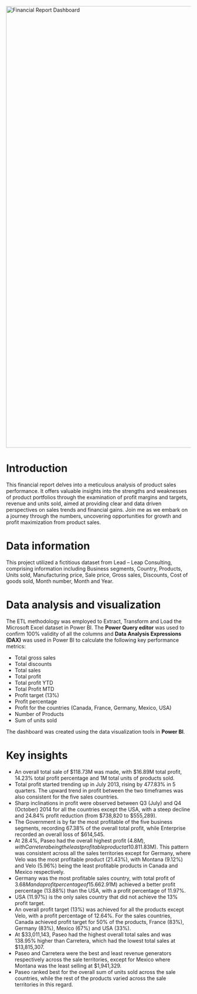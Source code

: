 <img width="1200" alt="Financial Report Dashboard" src="https://github.com/okubikeemeka/Financial-report-dashboard-on-product-sales/assets/136992065/28b2989d-2482-4633-b26f-5cabb8b22942">

# Introduction
This financial report delves into a meticulous analysis of product sales performance. It offers valuable insights into the strengths and weaknesses of product portfolios through the examination of profit margins and targets, revenue and units sold, aimed at providing clear and data driven perspectives on sales trends and financial gains. Join me as we embark on a journey through the numbers, uncovering opportunities for growth and profit maximization from product sales.

# Data information
This project utilized a fictitious dataset from Lead – Leap Consulting, comprising information including Business segments, Country, Products, Units sold, Manufacturing price, Sale price, Gross sales, Discounts, Cost of goods sold, Month number, Month and Year.

# Data analysis and visualization
The ETL methodology was employed to Extract, Transform and Load the Microsoft Excel dataset in Power BI. The **Power Query editor** was used to confirm 100% validity of all the columns and **Data Analysis Expressions (DAX)** was used in Power BI to calculate the following key performance metrics:
-	Total gross sales
-	Total discounts
-	Total sales
-	Total profit
-	Total profit YTD
-	Total Profit MTD
-	Profit target (13%)
-	Profit percentage
-	Profit for the countries (Canada, France, Germany, Mexico, USA)
-	Number of Products
-	Sum of units sold
  
The dashboard was created using the data visualization tools in **Power BI**.

# Key insights
-	An overall total sale of $118.73M was made, with $16.89M total profit, 14.23% total profit percentage and 1M total units of products sold.
-	Total profit started trending up in July 2013, rising by 477.83% in 5 quarters. The upward trend in profit between the two timeframes was also consistent for the five sales countries.
-	Sharp inclinations in profit were observed between Q3 (July) and Q4 (October) 2014 for all the countries except the USA, with a steep decline and 24.84% profit reduction (from $738,820 to $555,289).
-	The Government is by far the most profitable of the five business segments, recording 67.38% of the overall total profit, while Enterprise recorded an overall loss of $614,545.
-	At 28.4%, Paseo had the overall highest profit ($4.8M), with Carretera being the least profitable product at 10.81% ($1.83M). This pattern was consistent across all the sales territories except for Germany, where Velo was the most profitable product (21.43%), with Montana (9.12%) and Velo (5.96%) being the least profitable products in Canada and Mexico respectively. 
-	Germany was the most profitable sales country, with total profit of $3.68M and a profit percentage of 15.66%. Mexico, despite having the least total profit ($2.91M) achieved a better profit percentage (13.88%) than the USA, with a profit percentage of 11.97%. 
-	USA (11.97%) is the only sales country that did not achieve the 13% profit target.
-	An overall profit target (13%) was achieved for all the products except Velo, with a profit percentage of 12.64%. For the sales countries, Canada achieved profit target for 50% of the products, France (83%), Germany (83%), Mexico (67%) and USA (33%).
-	At $33,011,143, Paseo had the highest overall total sales and was 138.95% higher than Carretera, which had the lowest total sales at $13,815,307.
-	Paseo and Carretera were the best and least revenue generators respectively across the sale territories, except for Mexico where Montana was the least selling at $1,941,329.
-	Paseo ranked best for the overall sum of units sold across the sale countries, while the rest of the products varied across the sale territories in this regard.
 



